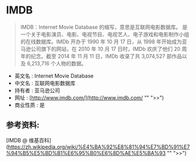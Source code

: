 # IMDB

> IMDB：Internet Movie Database 的缩写，意思是互联网电影数据库。
> 是一个关于电影演员、电影、电视节目、电视艺人、电子游戏和电影制作小组的在线数据库。IMDb 开办于 1990 年 10 月 17 日，从 1998 年开始成为亚马逊公司旗下的网站，在 2010 年 10 月 17 日时，IMDb 欢庆了他们 20 周年的纪念。截至 2014 年 11 月 11 日，IMDb 收录了共 3,074,527 部作品以及 6,213,716 个人物的数据。

- 英文名 : Internet Movie Database
- 中文名 : 互联网电影数据库
- 持有者	: 亚马逊公司
- 网址 : [http://www.imdb.com/](http://www.imdb.com/ "" ">>")
- 商业性质 : 是


## 参考资料:

[IMDB @ 维基百科](https://zh.wikipedia.org/wiki/%E4%BA%92%E8%81%94%E7%BD%91%E7%94%B5%E5%BD%B1%E6%95%B0%E6%8D%AE%E5%BA%93 "" ">>")
